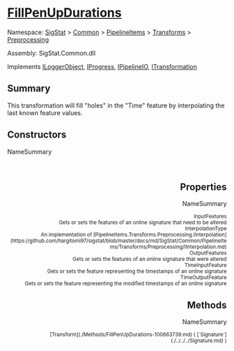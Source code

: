 # [FillPenUpDurations](./FillPenUpDurations.md)

Namespace: [SigStat]() > [Common](./../../../README.md) > [PipelineItems]() > [Transforms]() > [Preprocessing](./README.md)

Assembly: SigStat.Common.dll

Implements [ILoggerObject](./../../../ILoggerObject.md), [IProgress](./../../../Helpers/IProgress.md), [IPipelineIO](./../../../Pipeline/IPipelineIO.md), [ITransformation](./../../../ITransformation.md)

## Summary
This transformation will fill "holes" in the "Time" feature by interpolating the last known  feature values.

## Constructors

NameSummary

<div style="text-align: right"><sub></sub></ div ><div style="text-align: right"><sub></sub></ div ><br>


## Properties

NameSummary

<div style="text-align: right"><sub>InputFeatures</sub></ div ><div style="text-align: right"><sub>Gets or sets the features of an online signature that need to be altered</sub></ div ><br>
<div style="text-align: right"><sub>InterpolationType</sub></ div ><div style="text-align: right"><sub>An implementation of [PipelineItems.Transforms.Preprocessing.IInterpolation](https://github.com/hargitomi97/sigstat/blob/master/docs/md/SigStat/Common/PipelineItems/Transforms/Preprocessing/IInterpolation.md)</sub></ div ><br>
<div style="text-align: right"><sub>OutputFeatures</sub></ div ><div style="text-align: right"><sub>Gets or sets the features of an online signature that were altered</sub></ div ><br>
<div style="text-align: right"><sub>TimeInputFeature</sub></ div ><div style="text-align: right"><sub>Gets or sets the feature representing the timestamps of an online signature</sub></ div ><br>
<div style="text-align: right"><sub>TimeOutputFeature</sub></ div ><div style="text-align: right"><sub>Gets or sets the feature representing the modified timestamps of an online signature</sub></ div ><br>


## Methods

NameSummary

<div style="text-align: right"><sub>[Transform](./Methods/FillPenUpDurations-100663739.md) ( [`Signature`](./../../../Signature.md) )</sub></ div ><div style="text-align: right"><sub></sub></ div ><br>


